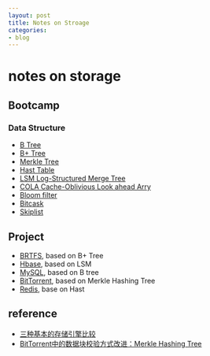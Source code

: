 ```yaml
---
layout: post
title: Notes on Stroage
categories:
- blog
---
```


# notes on storage 

## Bootcamp
### Data Structure
* [B Tree]()
* [B+ Tree]()
* [Merkle Tree]()
* [Hast Table]()
* [LSM Log-Structured Merge Tree]()
* [COLA Cache-Oblivious Look ahead Arry](https://en.wikipedia.org/wiki/Cache-oblivious_algorithm)
* [Bloom filter]()
* [Bitcask]()
* [Skiplist]()

## Project
* [BRTFS](), based on B+ Tree
* [Hbase](), based on LSM
* [MySQL](), based on B tree
* [BitTorrent](), based on Merkle Hashing Tree
* [Redis](), base on Hast

## reference
* [三种基本的存储引擎比较](http://www.2cto.com/database/201411/350877.html)
* [BitTorrent中的数据块校验方式改进：Merkle Hashing Tree](http://www.cnblogs.com/neoragex2002/archive/2006/04/26/385077.html)
